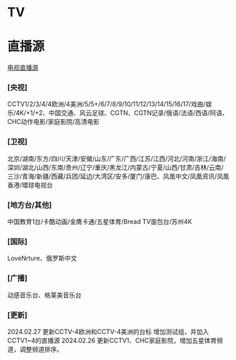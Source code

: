 # TV

# 直播源

[电视直播源](https://github.com/Nekori/TV/blob/master/A_TV.m3u)

### \[央视]

CCTV1/2/3/4/4欧洲/4美洲/5/5+/6/7/8/9/10/11/12/13/14/15/16/17/戏曲/娱乐/4K/+1/+2、中国交通、风云足球、CGTN、CGTN记录/俄语/法语/西语/阿语、CHC动作电影/家庭影院/高清电影

### \[卫视]

北京/湖南/东方/四川/天津/安徽/山东/广东/广西/江苏/江西/河北/河南/浙江/海南/深圳/湖北/山西/东南/贵州/辽宁/重庆/黑龙江/内蒙古/宁夏/山西/甘肃/吉林/云南/三沙/青海/新疆/西藏/兵团/延边/大湾区/安多/厦门/康巴、凤凰中文/凤凰资讯/凤凰香港/環球电视台

### \[地方台/其他]

中国教育1台/卡酷动画/金鹰卡通/五星体育/Bread TV面包台/苏州4K

### \[国际]

LoveNrture、俄罗斯中文

### \[广播]

动感音乐台、格莱美音乐台



### \[更新]
2024.02.27 更新CCTV-4欧洲和CCTV-4美洲的台标
           增加测试组，并加入CCTV1~4的直播源
2024.02.26 更新CCTV1、CHC家庭影院，增加五星体育频道，调整频道排序。
